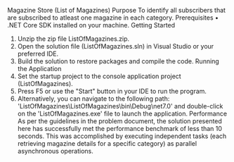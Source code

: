 Magazine Store (List of Magazines)
Purpose
To identify all subscribers that are subscribed to atleast one magazine in each category.
Prerequisites
•	.NET Core SDK installed on your machine.
Getting Started
1.	Unzip the zip file ListOfMagazines.zip.
2.	Open the solution file (ListOfMagazines.sln) in Visual Studio or your preferred IDE. 
3.	Build the solution to restore packages and compile the code.
Running the Application
1.	Set the startup project to the console application project (ListOfMagazines).
2.	Press F5 or use the "Start" button in your IDE to run the program.
3.	Alternatively, you can navigate to the following path: 'ListOfMagazines\ListOfMagazines\bin\Debug\net7.0' and double-click on the 'ListOfMagazines.exe' file to launch the application.
Performance
As per the guidelines in the problem document, the solution presented here has successfully met the performance benchmark of less than 10 seconds. This was accomplished by executing independent tasks (each retrieving magazine details for a specific category) as parallel asynchronous operations.
